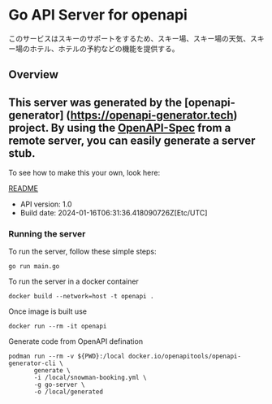 # Go API Server for openapi

このサービスはスキーのサポートをするため、スキー場、スキー場の天気、スキー場のホテル、ホテルの予約などの機能を提供する。

## Overview
This server was generated by the [openapi-generator]
(https://openapi-generator.tech) project.
By using the [OpenAPI-Spec](https://github.com/OAI/OpenAPI-Specification) from a remote server, you can easily generate a server stub.
-

To see how to make this your own, look here:

[README](https://openapi-generator.tech)

- API version: 1.0
- Build date: 2024-01-16T06:31:36.418090726Z[Etc/UTC]


### Running the server
To run the server, follow these simple steps:

```
go run main.go
```

To run the server in a docker container
```
docker build --network=host -t openapi .
```

Once image is built use
```
docker run --rm -it openapi
```

Generate code from OpenAPI defination
```
podman run --rm -v ${PWD}:/local docker.io/openapitools/openapi-generator-cli \
       generate \
       -i /local/snowman-booking.yml \
       -g go-server \
       -o /local/generated
```
